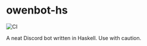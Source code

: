 # owenbot-hs 
![CI](https://github.com/yellowtides/owenbot-hs/workflows/CI/badge.svg)

A neat Discord bot written in Haskell. Use with caution.

